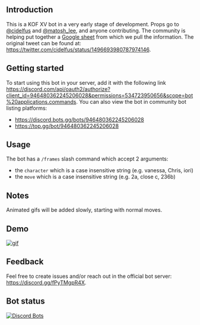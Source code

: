 ## Introduction
This is a KOF XV bot in a very early stage of development. Props go to [@cidelfus](https://twitter.com/cidelfus) and [@matosh_lee](https://twitter.com/matosh_lee), and anyone contributing. The community is helping put together a [Google sheet](https://docs.google.com/spreadsheets/d/1uPQlyMB8pJhCILH0BYZNhJAO2cNq0aEZt_ifYQ6-uiI/edit#gid=852551400) from which we pull the information. The original tweet can be found at: https://twitter.com/cidelfus/status/1496693980787974146.

## Getting started
To start using this bot in your server, add it with the following link https://discord.com/api/oauth2/authorize?client_id=946480362245206028&permissions=534723950656&scope=bot%20applications.commands. You can also view the bot in community bot listing platforms:
 - https://discord.bots.gg/bots/946480362245206028
 - https://top.gg/bot/946480362245206028

## Usage
The bot has a `/frames` slash command which accept 2 arguments:
- the `character` which is a case insensitive string (e.g. vanessa, Chris, iori)
- the `move` which is a case insensitive string (e.g. 2a, close c, 236b)

## Notes
Animated gifs will be added slowly, starting with normal moves.

## Demo
[![gif](https://media.giphy.com/media/5g5IdYOiHc4RosbyBn/giphy.gif)](https://giphy.com/gifs/5g5IdYOiHc4RosbyBn)

## Feedback
Feel free to create issues and/or reach out in the official bot server: https://discord.gg/fPyTMgpR4X.

## Bot status

[![Discord Bots](https://top.gg/api/widget/946480362245206028.svg)](https://top.gg/bot/946480362245206028)
